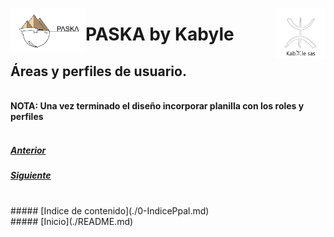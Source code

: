 <!---![LogoKabyle-Sinfondo-palabraKabYle](https://github.com/kabyleuy/kabyle2/blob/main/resources/LogoKabyle-Sinfondo-palabraKabYle.png?raw=true)--->
<!---![PalabraKabyle](resources/LogoKabyle-Sinfondo-palabraKabYle.png)--->

<img
  width="80"
  src="resources/LogoKabyle-Sinfondo-palabraKabYle.png"
  alt="Alt text"
  title="Kabyle SAS"
  style="display: inline-block; margin: 0 auto; max-width: 300px"
  align=right>
<img
  width="120"
  src="resources/Logo1-paska-CHCH.jpg"
  alt="Alt text"
  title="Paska by Kabyle"
  style="display: inline-block; margin: 0 auto; max-width: 300px"
  align=left>
  
<!---![Logo1-paska-CHCH](https://user-images.githubusercontent.com/111294790/187100277-dbd68fe2-9f6e-4175-b8bc-5bff73e4aed4.jpg)--->
# PASKA by Kabyle
## Áreas y perfiles de usuario.
\
**NOTA: Una vez terminado el diseño incorporar planilla con los roles y perfiles**
<br>
<br>
#####  [Anterior](./3-FuncionalidadAlertas.md)
#####  [Siguiente](./5-IngresoSistema.md) 
<br>
##### [Indice de contenido](./0-IndicePpal.md) 
<br>
##### [Inicio](./README.md)  

<!---#### [Contacto](./Contacto.md)--->
 
